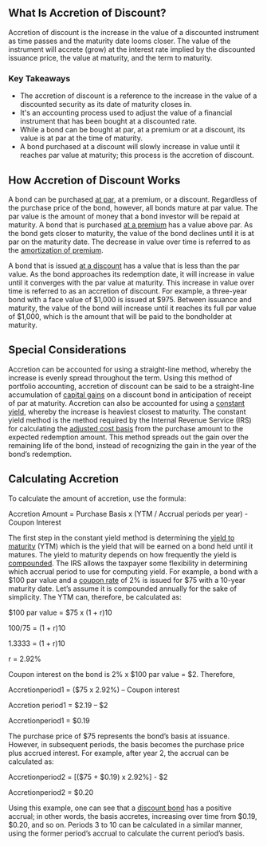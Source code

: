## What Is Accretion of Discount?

Accretion of discount is the increase in the value of a discounted instrument as time passes and the maturity date looms closer. The value of the instrument will accrete (grow) at the interest rate implied by the discounted issuance price, the value at maturity, and the term to maturity.

### Key Takeaways

-   The accretion of discount is a reference to the increase in the value of a discounted security as its date of maturity closes in.
-   It's an accounting process used to adjust the value of a financial instrument that has been bought at a discounted rate.
-   While a bond can be bought at par, at a premium or at a discount, its value is at par at the time of maturity.
-   A bond purchased at a discount will slowly increase in value until it reaches par value at maturity; this process is the accretion of discount.

## How Accretion of Discount Works

A bond can be purchased [at par](https://www.investopedia.com/terms/a/at-par.asp), at a premium, or a discount. Regardless of the purchase price of the bond, however, all bonds mature at par value. The par value is the amount of money that a bond investor will be repaid at maturity. A bond that is purchased [at a premium](https://www.investopedia.com/terms/a/at-a-premium.asp) has a value above par. As the bond gets closer to maturity, the value of the bond declines until it is at par on the maturity date. The decrease in value over time is referred to as the [amortization of premium](https://www.investopedia.com/terms/a/amortizable-bond-premium.asp).

A bond that is issued [at a discount](https://www.investopedia.com/terms/a/at-a-discount.asp) has a value that is less than the par value. As the bond approaches its redemption date, it will increase in value until it converges with the par value at maturity. This increase in value over time is referred to as an accretion of discount. For example, a three-year bond with a face value of $1,000 is issued at $975. Between issuance and maturity, the value of the bond will increase until it reaches its full par value of $1,000, which is the amount that will be paid to the bondholder at maturity.

## Special Considerations

Accretion can be accounted for using a straight-line method, whereby the increase is evenly spread throughout the term. Using this method of portfolio accounting, accretion of discount can be said to be a straight-line accumulation of [capital gains](https://www.investopedia.com/terms/c/capitalgain.asp) on a discount bond in anticipation of receipt of par at maturity. Accretion can also be accounted for using a [constant yield](https://www.investopedia.com/terms/c/constantyieldmethod.asp), whereby the increase is heaviest closest to maturity. The constant yield method is the method required by the Internal Revenue Service (IRS) for calculating the [adjusted cost basis](https://www.investopedia.com/terms/a/adjustedcostbase.asp) from the purchase amount to the expected redemption amount. This method spreads out the gain over the remaining life of the bond, instead of recognizing the gain in the year of the bond’s redemption.

## Calculating Accretion

To calculate the amount of accretion, use the formula:

Accretion Amount = Purchase Basis x (YTM / Accrual periods per year) - Coupon Interest

The first step in the constant yield method is determining the [yield to maturity](https://www.investopedia.com/terms/y/yieldtomaturity.asp) (YTM) which is the yield that will be earned on a bond held until it matures. The yield to maturity depends on how frequently the yield is [compounded](https://www.investopedia.com/terms/c/compounding.asp). The IRS allows the taxpayer some flexibility in determining which accrual period to use for computing yield. For example, a bond with a $100 par value and a [coupon rate](https://www.investopedia.com/terms/c/coupon-rate.asp) of 2% is issued for $75 with a 10-year maturity date. Let’s assume it is compounded annually for the sake of simplicity. The YTM can, therefore, be calculated as:

$100 par value = $75 x (1 + r)10

$100/$75 = (1 + r)10

1.3333 = (1 + r)10

r = 2.92%

Coupon interest on the bond is 2% x $100 par value = $2. Therefore,

Accretionperiod1 = ($75 x 2.92%) – Coupon interest

Accretion period1 = $2.19 – $2

Accretionperiod1 = $0.19

The purchase price of $75 represents the bond’s basis at issuance. However, in subsequent periods, the basis becomes the purchase price plus accrued interest. For example, after year 2, the accrual can be calculated as:

Accretionperiod2 = \[($75 + $0.19) x 2.92%\] - $2

Accretionperiod2 = $0.20

Using this example, one can see that a [discount bond](https://www.investopedia.com/terms/d/discountbond.asp) has a positive accrual; in other words, the basis accretes, increasing over time from $0.19, $0.20, and so on. Periods 3 to 10 can be calculated in a similar manner, using the former period’s accrual to calculate the current period’s basis.